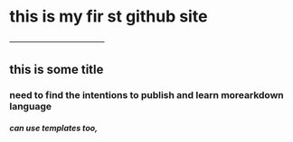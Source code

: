 # this is my fir st github site

————————————
## this is some title

### need to find the intentions to publish and learn morearkdown language

##### can use templates too, 
